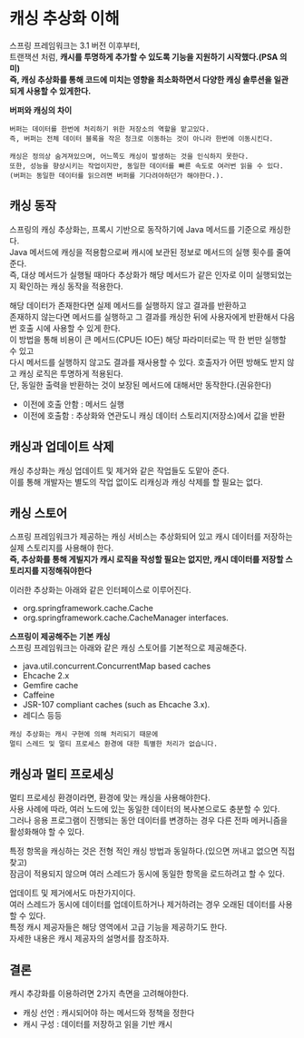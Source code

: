# 캐싱 추상화 이해 
 
스프링 프레임워크는 3.1 버전 이후부터,      
트랜잭션 처럼, **캐시를 투명하게 추가할 수 있도록 기능을 지원하기 시작했다.(PSA 의미)**       
**즉, 캐싱 추상화를 통해 코드에 미치는 영향을 최소화하면서 다양한 캐싱 솔루션을 일관되게 사용할 수 있게한다.**    
  
**버퍼와 캐싱의 차이**   
```
버퍼는 데이터를 한번에 처리하기 위한 저장소의 역할을 맡고있다.   
즉, 버퍼는 전체 데이터 블록을 작은 청크로 이동하는 것이 아니라 한번에 이동시킨다.    
   
캐싱은 정의상 숨겨져있으며, 어느쪽도 캐싱이 발생하는 것을 인식하지 못한다.       
또한, 성능을 향상시키는 작업이지만, 동일한 데이터를 빠른 속도로 여러번 읽을 수 있다.    
(버퍼는 동일한 데이터를 읽으려면 버퍼를 기다려야하던가 해야한다.).  
```
  
## 캐싱 동작   
스프링의 캐싱 추상화는, 프록시 기반으로 동작하기에 Java 메서드를 기준으로 캐싱한다.         
Java 메서드에 캐싱을 적용함으로써 캐시에 보관된 정보로 메서드의 실행 횟수를 줄여준다.     
즉, 대상 메서드가 실행될 때마다 추상화가 해당 메서드가 같은 인자로 이미 실행되었는지 확인하는 캐싱 동작을 적용한다.   
  
해당 데이터가 존재한다면 실제 메서드를 실행하지 않고 결과를 반환하고      
존재하지 않는다면 메서드를 실행하고 그 결과를 캐싱한 뒤에 사용자에게 반환해서 다음번 호출 시에 사용할 수 있게 한다.   
이 방법을 통해 비용이 큰 메서드(CPU든 IO든) 해당 파라미터로는 딱 한 번만 실행할 수 있고   
다시 메서드를 실행하지 않고도 결과를 재사용할 수 있다. 호출자가 어떤 방해도 받지 않고 캐싱 로직은 투명하게 적용된다.     
단, 동일한 출력을 반환하는 것이 보장된 메서드에 대해서만 동작한다.(권유한다)   
        
* 이전에 호출 안함 : 메서드 실행     
* 이전에 호출함 : 추상화와 연관도니 캐싱 데이터 스토리지(저장소)에서 값을 반환    

## 캐싱과 업데이트 삭제 
캐싱 추상화는 캐싱 업데이트 및 제거와 같은 작업들도 도맡아 준다.    
이를 통해 개발자는 별도의 작업 없이도 리캐싱과 캐싱 삭제를 할 필요는 없다.   

## 캐싱 스토어 
          
스프링 프레임워크가 제공하는 캐싱 서비스는 추상화되어 있고 캐시 데이터를 저장하는 실제 스토리지를 사용해야 한다.            
**즉, 추상화를 통해 게빌지가 캐시 로직을 작성할 필요는 없지만, 캐시 데이터를 저장할 스토리지를 지정해줘야한다**       
  
이러한 추상화는 아래와 같은 인터페이스로 이루어진다.  

* org.springframework.cache.Cache 
* org.springframework.cache.CacheManager interfaces.

**스프링이 제공해주는 기본 캐싱**    
스프링 프레임워크는 아래와 같은 캐싱 스토어를 기본적으로 제공해준다.    

* java.util.concurrent.ConcurrentMap based caches
* Ehcache 2.x
* Gemfire cache
* Caffeine
* JSR-107 compliant caches (such as Ehcache 3.x).
* 레디스 등등 
  
```. 
캐싱 추상화는 캐시 구현에 의해 처리되기 때문에   
멀티 스레드 및 멀티 프로세스 환경에 대한 특별한 처리가 없습니다.   
```

## 캐싱과 멀티 프로세싱 
    
멀티 프로세싱 환경이라면, 환경에 맞는 캐싱을 사용해야한다.        
사용 사례에 따라, 여러 노드에 있는 동일한 데이터의 복사본으로도 충분할 수 있다.       
그러나 응용 프로그램이 진행되는 동안 데이터를 변경하는 경우 다른 전파 메커니즘을 활성화해야 할 수 있다.  
    
특정 항목을 캐싱하는 것은 전형 적인 캐싱 방법과 동일하다.(있으면 꺼내고 없으면 직접 찾고)   
잠금이 적용되지 않으며 여러 스레드가 동시에 동일한 항목을 로드하려고 할 수 있다. 
     
업데이트 및 제거에서도 마찬가지이다.     
여러 스레드가 동시에 데이터를 업데이트하거나 제거하려는 경우 오래된 데이터를 사용할 수 있다.   
특정 캐시 제공자들은 해당 영역에서 고급 기능을 제공하기도 한다.   
자세한 내용은 캐시 제공자의 설명서를 참조하자.

## 결론 

캐시 추강화를 이용하려면 2가지 측면을 고려해야한다.   
  
* 캐싱 선언 : 캐시되어야 하는 메서드와 정책을 정한다
* 캐시 구성 : 데이터를 저장하고 읽을 기반 캐시







